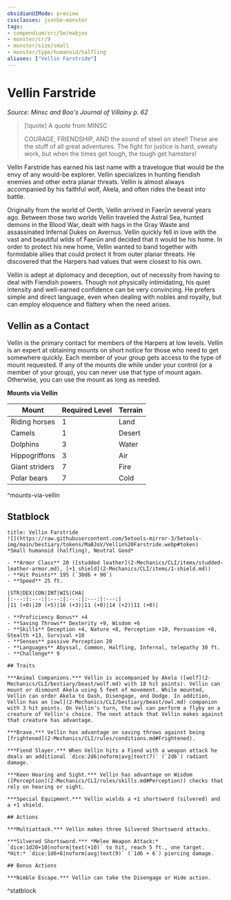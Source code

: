 ```yaml
---
obsidianUIMode: preview
cssclasses: json5e-monster
tags:
- compendium/src/5e/mabjov
- monster/cr/9
- monster/size/small
- monster/type/humanoid/halfling
aliases: ["Vellin Farstride"]
---
```

# Vellin Farstride
*Source: Minsc and Boo's Journal of Villainy p. 62*  

> [!quote] A quote from MINSC  
> 
> COURAGE, FRIENDSHIP, AND the sound of steel on steel! These are the stuff of all great adventures. The fight for justice is hard, sweaty work, but when the times get tough, the tough get hamsters!

Vellin Farstride has earned his last name with a travelogue that would be the envy of any would-be explorer. Vellin specializes in hunting fiendish enemies and other extra planar threats. Vellin is almost always accompanied by his faithful wolf, Akela, and often rides the beast into battle.

Originally from the world of Oerth, Vellin arrived in Faerûn several years ago. Between those two worlds Vellin traveled the Astral Sea, hunted demons in the Blood War, dealt with hags in the Gray Waste and assassinated Infernal Dukes on Avernus. Vellin quickly fell in love with the vast and beautiful wilds of Faerûn and decided that it would be his home. In order to protect his new home, Vellin wanted to band together with formidable allies that could protect it from outer planar threats. He discovered that the Harpers had values that were closest to his own.

Vellin is adept at diplomacy and deception, out of necessity from having to deal with Fiendish powers. Though not physically intimidating, his quiet intensity and well-earned confidence can be very convincing. He prefers simple and direct language, even when dealing with nobles and royalty, but can employ eloquence and flattery when the need arises.

## Vellin as a Contact

Vellin is the primary contact for members of the Harpers at low levels. Vellin is an expert at obtaining mounts on short notice for those who need to get somewhere quickly. Each member of your group gets access to the type of mount requested. If any of the mounts die while under your control (or a member of your group), you can never use that type of mount again. Otherwise, you can use the mount as long as needed.

**Mounts via Vellin**

| Mount | Required Level | Terrain |
|-------|----------------|---------|
| Riding horses | 1 | Land |
| Camels | 1 | Desert |
| Dolphins | 3 | Water |
| Hippogriffons | 3 | Air |
| Giant striders | 7 | Fire |
| Polar bears | 7 | Cold |
^mounts-via-vellin

## Statblock

```ad-statblock
title: Vellin Farstride
![](https://raw.githubusercontent.com/5etools-mirror-3/5etools-img/main/bestiary/tokens/MaBJoV/Vellin%20Farstride.webp#token)
*Small humanoid (halfling), Neutral Good*

- **Armor Class** 20 ([studded leather](2-Mechanics/CLI/items/studded-leather-armor.md), [+1 shield](2-Mechanics/CLI/items/1-shield.md))
- **Hit Points** 195 (`30d6 + 90`)
- **Speed** 25 ft.

|STR|DEX|CON|INT|WIS|CHA|
|:---:|:---:|:---:|:---:|:---:|:---:|
|11 (+0)|20 (+5)|16 (+3)|11 (+0)|14 (+2)|11 (+0)|

- **Proficiency Bonus** +4
- **Saving Throws** Dexterity +9, Wisdom +6
- **Skills** Deception +4, Nature +8, Perception +10, Persuasion +8, Stealth +13, Survival +10
- **Senses** passive Perception 20
- **Languages** Abyssal, Common, Halfling, Infernal, telepathy 30 ft.
- **Challenge** 9

## Traits

***Animal Companions.*** Vellin is accompanied by Akela ([wolf](2-Mechanics/CLI/bestiary/beast/wolf.md) with 18 hit points). Vellin can mount or dismount Akela using 5 feet of movement. While mounted, Vellin can order Akela to Dash, Disengage, and Dodge. In addition, Vellin has an [owl](2-Mechanics/CLI/bestiary/beast/owl.md) companion with 3 hit points. On Vellin's turn, the owl can perform a flyby on a creature of Vellin's choice. The next attack that Vellin makes against that creature has advantage.

***Brave.*** Vellin has advantage on saving throws against being [frightened](2-Mechanics/CLI/rules/conditions.md#Frightened).

***Fiend Slayer.*** When Vellin hits a Fiend with a weapon attack he deals an additional `dice:2d6|noform|avg|text(7)` (`2d6`) radiant damage.

***Keen Hearing and Sight.*** Vellin has advantage on Wisdom ([Perception](2-Mechanics/CLI/rules/skills.md#Perception)) checks that rely on hearing or sight.

***Special Equipment.*** Vellin wields a +1 shortsword (silvered) and a +1 shield.

## Actions

***Multiattack.*** Vellin makes three Silvered Shortsword attacks.

***Silvered Shortsword.*** *Melee Weapon Attack:* `dice:1d20+10|noform|text(+10)` to hit, reach 5 ft., one target. *Hit:* `dice:1d6+6|noform|avg|text(9)` (`1d6 + 6`) piercing damage.

## Bonus Actions

***Nimble Escape.*** Vellin can take the Disengage or Hide action.
```
^statblock